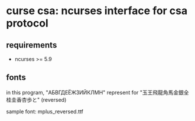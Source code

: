 # curse csa: ncurses interface for csa protocol

## requirements
* ncurses >= 5.9

## fonts
in this program, "АБВГДЕЁЖЗИЙКЛМН" represent for
"玉王飛龍角馬金銀全桂圭香杏歩と" (reversed)

sample font: mplus_reversed.ttf
